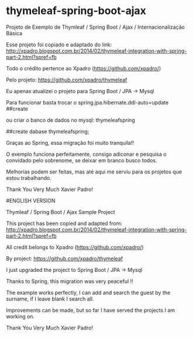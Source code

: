 # thymeleaf-spring-boot-ajax
Projeto de Exemplo de Thymleaf / Spring Boot / Ajax / Internacionalização Básica

Esse projeto foi copiado e adaptado do link: http://xpadro.blogspot.com.br/2014/02/thymeleaf-integration-with-spring-part-2.html?spref=fb

Todo o crédito pertence ao Xpadro (https://github.com/xpadro/)

Pelo projeto: https://github.com/xpadro/thymeleaf 

Eu apenas atualizei o projeto para Spring Boot / JPA -> Mysql 

Para funcionar basta trocar o spring.jpa.hibernate.ddl-auto=update ##create

ou criar o banco de dados no mysql: thymeleafspring

##create dabase thymeleafspring;


Graças ao Spring, essa migração foi muito tranquila!!

O exemplo funciona perfeitamente, consigo adiconar e pesquisa o convidado pelo sobrenome, se deixar em branco busco todos.

Melhorias podem ser feitas, mas até aqui me serviu para os projetos que estou trabalhando.

Thank You Very Much Xavier Padro!


#ENGLISH VERSION

Thymleaf / Spring Boot / Ajax Sample Project

This project has been copied and adapted from: http://xpadro.blogspot.com.br/2014/02/thymeleaf-integration-with-spring-part-2.html?spref=fb

All credit belongs to Xpadro (https://github.com/xpadro/)

By project: https://github.com/xpadro/thymeleaf

I just upgraded the project to Spring Boot / JPA -> Mysql

Thanks to Spring, this migration was very peaceful !!

The example works perfectly, I can add and search the guest by the surname, if I leave blank I search all.

Improvements can be made, but so far I have served the projects I am working on.

Thank You Very Much Xavier Padro!
